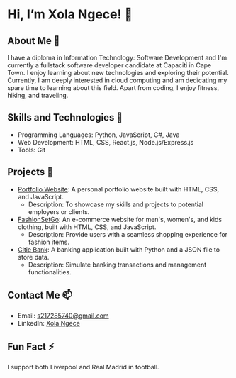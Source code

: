 # Hi, I’m Xola Ngece! 👋

## About Me 👀

I have a diploma in Information Technology: Software Development and I'm currently a fullstack software developer candidate at Capaciti in Cape Town. I enjoy learning about new technologies and exploring their potential. Currently, I am deeply interested in cloud computing and am dedicating my spare time to learning about this field. Apart from coding, I enjoy fitness, hiking, and traveling.

## Skills and Technologies 🌱

- Programming Languages: Python, JavaScript, C#, Java
- Web Development: HTML, CSS, React.js, Node.js/Express.js
- Tools: Git

## Projects 💞️

- [Portfolio Website](https://github.com/johndoe/portfolio-website): A personal portfolio website built with HTML, CSS, and JavaScript.
    - Description: To showcase my skills and projects to potential employers or clients.
- [FashionSetGo](https://github.com/x-ngece/Fashion-Set-Go.git): An e-commerce website for men's, women's, and kids clothing, built with HTML, CSS, and JavaScript.
    - Description: Provide users with a seamless shopping experience for fashion items.
- [Citie Bank](https://github.com/x-ngece/citi_bank.git): A banking application built with Python and a JSON file to store data.
    - Description: Simulate banking transactions and management functionalities.

## Contact Me 📫

- Email: [s217285740@gmail.com](mailto:s217285740@gmail.com)
- LinkedIn: [Xola Ngece](linkedin.com/in/xola-ngece-852582258)

## Fun Fact ⚡

I support both Liverpool and Real Madrid in football.

<!---
x-ngece/x-ngece is a ✨ special ✨ repository because its `README.md` (this file) appears on your GitHub profile.
You can click the Preview link to take a look at your changes.
--->
